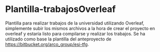 # Plantilla-trabajosOverleaf
Plantilla para realizar trabajos de la universidad utilizando Overleaf, simplemente subir los mismos archivos a la hora de crear el proyecto en overleaf y estaría listo para compilarse y realizar los trabajos.
Se ha utilizado como base la plantilla del anteproyecto de https://bitbucket.org/arco_group/esi-tfg.
